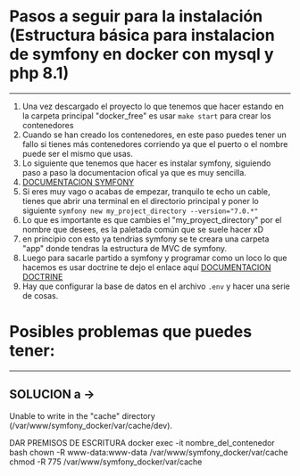# Pasos a seguir para la instalación (Estructura básica para instalacion de symfony en docker con mysql y php 8.1)
---

1. Una vez descargado el proyecto lo que tenemos que hacer estando en la carpeta principal "docker_free" es usar ``make start`` para crear los contenedores
2. Cuando se han creado los contenedores, en este paso puedes tener un fallo si tienes más contenedores corriendo ya que el puerto o el nombre puede ser el mismo que usas.
3. Lo siguiente que tenemos que hacer es instalar symfony, siguiendo paso a paso la documentacion ofical ya que es muy sencilla.
4. [DOCUMENTACION SYMFONY](https://symfony.com/doc/current/setup.html)
5. Si eres muy vago o acabas de empezar, tranquilo te echo un cable, tienes que abrir una terminal en el directorio principal y poner lo siguiente ``symfony new my_project_directory --version="7.0.*"``
6. Lo que es importante es que cambies el "my_proyect_directory" por el nombre que desees, es la paletada común que se suele hacer xD
7. en principio con esto ya tendrias symfony se te creara una carpeta "app" donde tendras la estructura de MVC de symfony.
8. Luego para sacarle partido a symfony y programar como un loco lo que hacemos es  usar doctrine te dejo el enlace aquí [DOCUMENTACION DOCTRINE](https://symfony.com/doc/current/doctrine.html)
9. Hay que configurar la base de datos en el archivo ``.env`` y hacer una serie de cosas.

# Posibles problemas que puedes tener: 
---
## SOLUCION  a ->
Unable to write in the "cache" directory (/var/www/symfony_docker/var/cache/dev).

DAR PREMISOS DE ESCRITURA
docker exec -it nombre_del_contenedor bash
chown -R www-data:www-data /var/www/symfony_docker/var/cache
chmod -R 775 /var/www/symfony_docker/var/cache
